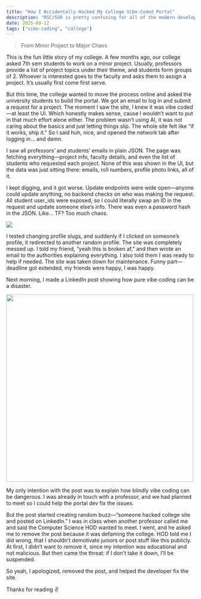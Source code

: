 ```yaml
---
title: "How I Accidentally Hacked My College Vibe-Coded Portal"
description: "RSC/SSR is pretty confusing for all of the modern developers. In this blog, I do my best to explain RSC/SSR based on my understanding."
date: 2025-09-12
tags: ["vibe-coding", "college"]
---
```


> From Minor Project to Major Chaos

This is the fun little story of my college. A few months ago, our college asked 7th sem students to work on a minor project. Usually, professors provide a list of project topics under their theme, and students form groups of 2. Whoever is interested goes to the faculty and asks them to assign a project. It’s usually first come first serve.

But this time, the college wanted to move the process online and asked the university students to build the portal. We got an email to log in and submit a request for a project. The moment I saw the site, I knew it was vibe coded—at least the UI. Which honestly makes sense, cause I wouldn’t want to put in that much effort alone either. The problem wasn’t using AI, it was not caring about the basics and just letting things slip. The whole site felt like “if it works, ship it.” So I said huh, nice, and opened the network tab after logging in… and damn.  

I saw all professors’ and students’ emails in plain JSON. The page was fetching everything—project info, faculty details, and even the list of students who requested each project. None of this was shown in the UI, but the data was just sitting there: emails, roll numbers, profile photo links, all of it.

I kept digging, and it got worse. Update endpoints were wide open—anyone could update anything, no backend checks on who was making the request. All student user_ids were exposed, so I could literally swap an ID in the request and update someone else’s info. There was even a password hash in the JSON. Like… TF? Too much chaos.

<img src="https://i.ibb.co/XkfLH4qs/Untitled-design-5.png"/>

I tested changing profile slugs, and suddenly if I clicked on someone’s profile, it redirected to another random profile. The site was completely messed up. I told my friend, “yeah this is broken af,” and then wrote an email to the authorities explaining everything. I also told them I was ready to help if needed. The site was taken down for maintenance. Funny part—deadline got extended, my friends were happy, I was happy.  

Next morning, I made a LinkedIn post showing how pure vibe coding can be a disaster.  

<img src="https://i.ibb.co/Yn2QBnT/linkedin.jpg" width="500"/>

My only intention with the post was to explain how blindly vibe coding can be dangerous. I was already in touch with a professor, and we had planned to meet so I could help the portal dev fix the issues.

But the post started creating random buzz—“someone hacked college site and posted on LinkedIn.” I was in class when another professor called me and said the Computer Science HOD wanted to meet. I went, and he asked me to remove the post because it was defaming the college. HOD told me I did wrong, that I shouldn’t demotivate juniors or post stuff like this publicly. At first, I didn’t want to remove it, since my intention was educational and not malicious. But then came the threat: if I don’t take it down, I’ll be suspended.  

So yeah, I apologized, removed the post, and helped the developer fix the site.

Thanks for reading ✌️
